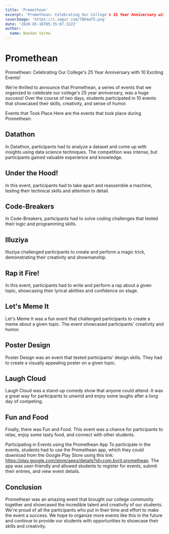 ```yaml
---
title: 'Promethean'
excerpt: 'Promethean: Celebrating Our College's 25 Year Anniversary with 10 Exciting Events!'
coverImage: 'https://i.imgur.com/TBD4wT5.png'
date: '2020-03-16T05:35:07.322Z'
author:
  name: Nandan Varma
---
```


# Promethean
Promethean: Celebrating Our College's 25 Year Anniversary with 10 Exciting Events!

We're thrilled to announce that Promethean, a series of events that we organized to celebrate our college's 25 year anniversary, was a huge success! Over the course of two days, students participated in 10 events that showcased their skills, creativity, and sense of humor.

Events that Took Place
Here are the events that took place during Promethean:

## Datathon
In Datathon, participants had to analyze a dataset and come up with insights using data science techniques. The competition was intense, but participants gained valuable experience and knowledge.

## Under the Hood!
In this event, participants had to take apart and reassemble a machine, testing their technical skills and attention to detail.

## Code-Breakers
In Code-Breakers, participants had to solve coding challenges that tested their logic and programming skills.

## Illuziya
Illuziya challenged participants to create and perform a magic trick, demonstrating their creativity and showmanship.

## Rap it Fire!
In this event, participants had to write and perform a rap about a given topic, showcasing their lyrical abilities and confidence on stage.

## Let's Meme It
Let's Meme It was a fun event that challenged participants to create a meme about a given topic. The event showcased participants' creativity and humor.

## Poster Design
Poster Design was an event that tested participants' design skills. They had to create a visually appealing poster on a given topic.

## Laugh Cloud
Laugh Cloud was a stand-up comedy show that anyone could attend. It was a great way for participants to unwind and enjoy some laughs after a long day of competing.

## Fun and Food
Finally, there was Fun and Food. This event was a chance for participants to relax, enjoy some tasty food, and connect with other students.

Participating in Events using the Promethean App
To participate in the events, students had to use the Promethean app, which they could download from the Google Play Store using this link: https://play.google.com/store/apps/details?id=com.bvrit.promethean. The app was user-friendly and allowed students to register for events, submit their entries, and view event details.

## Conclusion
Promethean was an amazing event that brought our college community together and showcased the incredible talent and creativity of our students. We're proud of all the participants who put in their time and effort to make the event a success. We hope to organize more events like this in the future and continue to provide our students with opportunities to showcase their skills and creativity.
